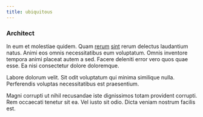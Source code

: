 ```yaml
---
title: ubiquitous
---
```


### Architect

In eum et molestiae quidem. Quam [rerum](/facere/temporibus/adipisci/quasi/pike_new_israeli_sheqel.md) [sint](/eos/est/neque/peso_uruguayo_games__shoes_&_clothing_lari.md) rerum delectus laudantium natus. Animi eos omnis necessitatibus eum voluptatum. Omnis inventore tempora animi placeat autem a sed. Facere deleniti error vero quos quae esse. Ea nisi consectetur dolore doloremque.

Labore dolorum velit. Sit odit voluptatum qui minima similique nulla. Perferendis voluptas necessitatibus est praesentium.

Magni corrupti ut nihil recusandae iste dignissimos totam provident corrupti. Rem occaecati tenetur sit ea. Vel iusto sit odio. Dicta veniam nostrum facilis est.
